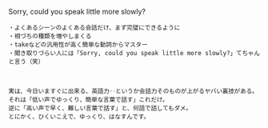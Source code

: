 Sorry, could you speak little more slowly?

```
・よくあるシーンのよくある会話だけ、まず完璧にできるように
・相づちの種類を増やしまくる
・takeなどの汎用性が高く簡単な動詞からマスター
・聞き取りづらい人には「Sorry, could you speak little more slowly?」てちゃんと言う（笑） 



実は、今日いますぐに出来る、英語力‥というか会話力そのものが上がるヤバい裏技がある。
それは「低い声でゆっくり、簡単な言葉で話す」これだけ。
逆に「高い声で早く、難しい言葉で話す」と、何語で話してもダメ。
とにかく、ひくいこえで、ゆっくり、はなすんです。 

```